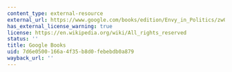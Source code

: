 ```yaml
---
content_type: external-resource
external_url: https://www.google.com/books/edition/Envy_in_Politics/zw08DwAAQBAJ?hl=en&gbpv=1
has_external_license_warning: true
license: https://en.wikipedia.org/wiki/All_rights_reserved
status: ''
title: Google Books
uid: 7d6e0500-166a-4f35-b8d0-febebdb0a879
wayback_url: ''
---
```

